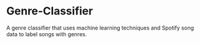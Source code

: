 # Genre-Classifier
A genre classifier that uses machine learning techniques and Spotify song data to label songs with genres.

